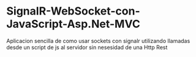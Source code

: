 # SignalR-WebSocket-con-JavaScript-Asp.Net-MVC
Aplicacion  sencilla de como usar sockets con signalr utilizando llamadas desde un script de js al servidor sin nesesidad de una Http Rest
